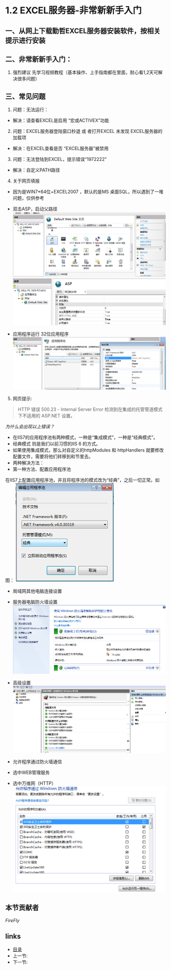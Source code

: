 # 1.2 EXCEL服务器-非常新新手入门

## 一、从网上下载勤哲EXCEL服务器安装软件，按相关提示进行安装

## 二、非常新新手入门：
 1. 强烈建议 先学习视频教程（基本操作、上手指南都在里面，耐心看1,2天可解决很多问题）

## 三、常见问题
 1. 问题：无法运行：
  * 解决：请查看EXCEL是启用 “宏或ACTIVEX”功能
 2. 问题：EXCEL服务器登陆窗口秒退 或 者打开EXCEL 未发现 EXCEL服务器的加载项
  * 解决：在EXCEL查看是否 “EXCEL服务器”被禁用
 3. 问题：无法登陆到EXCEL，提示错误“1972222”
  * 解决：自定义PATH路径
 4. 关于网页填报
  * 因为是WIN7*64位+EXCEL2007  ，默认的是MS 桌面SQL，所以遇到了一堆问题，仅供参考

  * 双击ASP，启动父路径
![](images/1.2.1.png?raw=true) 
![](images/1.2.2.png?raw=true) 
  * 应用程序运行 32位应用程序
![](images/1.2.3.png?raw=true)  

 5. 网页提示:
>HTTP 错误 500.23 - Internal Server Error 检测到在集成的托管管道模式下不适用的 ASP.NET 设置。

*为什么会出现以上错误？*
 * 在IIS7的应用程序池有两种模式，一种是“集成模式”，一种是“经典模式”。
 * 经典模式 则是我们以前习惯的IIS 6 的方式。
 * 如果使用集成模式，那么对自定义的httpModules 和 httpHandlers 就要修改配置文件，需要将他们转移到<modules>和<hanlders>节里去。
 * 两种解决方法：
  * 第一种方法、配置应用程序池

在IIS7上配置应用程序池，并且将程序池的模式改为“经典”，之后一切正常。如图：
![](images/1.2.4.jpg?raw=true) 

 * 局域网其他电脑连接设置
 * 服务器电脑防火墙设置
![](images/1.2.5.png?raw=true)

 * 高级设置
![](images/1.2.6.png?raw=true)

 * 允许程序通过防火墙通信
  * 选中WEB管理服务
  * 选中万维网（HTTP）
![](images/1.2.7.png?raw=true)



## 本节贡献者
*FireFly*
 
## links
  * [目录](<preface.md>)
  * 上一节: [](<01.1.md>)
  * 下一节: [](<01.3.md>)
